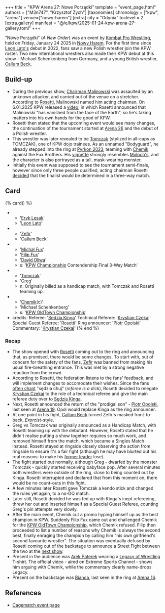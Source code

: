 +++
title = "KPW Arena 27: Nowe Porządki"
template = "event_page.html"
authors = ["M3n747", "Krzysztof Zych"]
[taxonomies]
chronology = ["kpw", "arena"]
venue=["nowy-harem"]
[extra]
city = "Gdynia"
toclevel = 2
[extra.gallery]
manifest = "@/e/kpw/2025-01-24-kpw-arena-27-gallery.toml"
+++

"Nowe Porządki" (_A New Order_) was an event by [Kombat Pro Wrestling](@/o/kpw.md), held on Friday, January 24 2025 in [Nowy Harem](@/v/atlantic-nh-gdynia.md). For the first time since [Leon Lato's](@/w/leon-lato.md) debut in 2022, fans saw a new Polish wrestler join the KPW roster. Two new international wrestlers also made their KPW debut at this show - Michael Schenkenberg from Germany, and a young British wrestler, [Callum Beck](@/w/callum-beck.md).

## Build-up

* During the previous show, [Chairman Malinowski](@/w/krystian-malinowski.md) was assaulted by an unknown attacker, and carried out of the venue on a stretcher. According to [Rosetti](@/w/rosetti.md), Malinowski named him acting chairman.
  On 6.01.2025 KPW released a [video][boss-rosetti], in which Rosetti announced that Malinowski "has vanished from the face of the Earth", so he's taking matters into his own hands for the good of KPW.
* Rosetti then stated that the upcoming event would see many changes, the continuation of the tournament started at [Arena 26](@/e/kpw/2024-11-15-kpw-arena-26.md) and the debut of a Polish wrestler.
* This wrestler was later revealed to be [Tomczak](@/w/tomczak.md) (stylized in all-caps as TOMCZAK), one of KPW dojo trainees. As an unnamed "Bodyguard", he already stepped into the ring at [Pyrkon 2023](@/e/kpw/2023-06-17-kpw-pyrkon-2023.md), teaming with [Chemik](@/w/chemik.md) against the Fux Brothers. His [vignette][tomczak-intro] strongly resembles [Moloch's](@/w/moloch.md), and the character is also portrayed as a tall, mask-wearing monster.
* Initially this event was supposed to see the tournament semi-finals, however since only three people qualified, acting chairman Rosetti [decided][rosetti-finals] that the finalist would be determined in a three-way match.

## Card

{% card() %}
- - '[Eryk Lesak](@/w/eryk-lesak.md)'
  - '[Leon Lato](@/w/leon-lato.md)'
- - '[Zefir](@/w/zefir.md)'
  - '[Callum Beck](@/w/callum-beck.md)'
- - '[Michał Fux](@/w/michal-fux.md)'
  - '[Filip Fux](@/w/filip-fux.md)'
  - '[David Oliwa](@/w/david-oliwa.md)'
  - s: '[KPW Championship](@/c/kpw-championship.md) Contendership Final 3-Way Match'
- - '[Tomczak](@/w/tomczak.md)'
  - '[Greg](@/w/greg.md)'
  - n: Originally billed as a handicap match, with Tomczak and Rosetti teaming up.
- - '[Chemik](@/w/chemik.md)(c)'
  - 'Michael Schenkenberg'
  - s: '[KPW OldTown Championship](@/c/kpw-old-town-championship.md)'
- credits:
    Referee: '[Sędzia Kinga](@/w/kinga-miotke.md)'
    Technical Referee: '[Krystian Czekaj](@/w/krystian-czekaj.md)'
    Special Guest Referee: '[Rosetti](@/w/rosetti.md)'
    Ring announcer: '[Piotr Opolski](@/w/piotr-opolski.md)'
    Commentary: '[Krystian Czekaj](@/w/krystian-czekaj.md)'
{% end %}

### Recap

* The show opened with [Rosetti](@/w/rosetti.md) coming out to the ring and announcing that, as promised, there would be some changes. To start with, out of concern for the safety of the fans, [Zefir](@/w/zefir.md) was banned from making his usual fire-breathing entrance. This was met by a strong negative reaction from the crowd.
* According to Rosetti, the federation listens to the fans' feedback, and will implement changes to accomodate their wishes. Since the fans [often chant](@/a/polish-wrestling-chants.md) "sędzia chuj" (_referee is a dick_), Rosetti decided to relegate [Krystian Czekaj](@/w/krystian-czekaj.md) to the role of a technical referee and give the main referee duty over to [Sędzia Kinga](@/w/kinga-miotke.md).
* Next, Rosetti announced the return of the "prodigal son" - [Piotr Opolski](@/w/piotr-opolski.md), last seen at [Arena 19](@/e/kpw/2022-06-10-kpw-arena-19.md). Opol would replace Kinga as the ring announcer.
* At one point in his fight, [Callum Beck](@/w/callum-beck.md) turned Zefir's masked front-to-back, _Exorcist_-style.
* Greg vs Tomczak was originally announced as a Handicap Match, with Rosetti teaming up with the debutant. However, Rosetti stated that he didn't realise putting a show together requires so much work, and removed himself from the match, which became a Singles Match instead. Rosetti stayed at ringside closely observing the action from ringside to ensure it's a fair fight (although he may have blurted out his real reasons: to make his [former leader](@/w/greg.md) lose).
* The fight started out normally, although Greg - dwarfed by the monster Tomczak - quickly started receiving babyface pop. After several minutes both wrestlers were outside of the ring, close to being counted out by Kinga. Rosetti interrupted and declared that from this moment on, there would be no count-outs in this fight.
* A few minutes later Rosetti gave Tomczak a kendo stick and changed the rules yet again, to a no-DQ match.
* Later still, Rosetti decided he was fed up with Kinga's inept refereeing, threw her out and inserted himself as a Special Guest Referee, counting Greg's pin attempts very slowly.
* After the main event, Chemik cut a promo hyping himself up as the best champion in KPW. Suddenly Filip Fux came out and challenged Chemik for the [KPW OldTown Championship](@/c/kpw-old-town-championship.md), which Chemik refused. Filip then proceeded to list a number of reasons why Chemik is always the second best, finally enraging the champion by calling him "his own girlfriend's second favourite wrestler". The situation was eventually defused by Rosetti coming out of the backstage to announce a Street Fight between the two at the [next show](@/e/kpw/2025-04-11-kpw-arena-28.md).
* Present in the audience was [Arek Paterek](@/w/arek-paterek.md) wearing a [Legacy of Wrestling](@/o/low.md) T-shirt. The official video - aired on Extreme Sports Channel - shows him arguing with Chemik, while the commentary clearly name-drops Legacy.
* Present on the backstage was [Bianca](@/w/bianca.md), last seen in the ring at [Arena 16](@/e/kpw/2020-02-01-kpw-arena-16.md).

## References

* [Cagematch event page](https://www.cagematch.net/?id=1&nr=418046)

[boss-rosetti]: https://www.youtube.com/watch?v=dUr5kiuQclg
[rosetti-finals]: https://www.facebook.com/photo/?fbid=925832966342610&set=a.517136233878954
[tomczak-intro]: https://www.youtube.com/watch?v=SOQpAoISP0s
